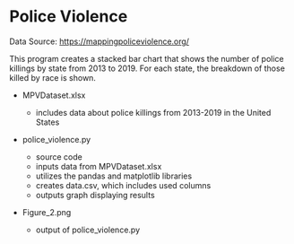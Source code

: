 # Police Violence

Data Source: https://mappingpoliceviolence.org/

This program creates a stacked bar chart that shows the number of police killings by state from 2013 to 2019. For each state, the breakdown of those killed by race is shown.

- MPVDataset.xlsx
    - includes data about police killings from 2013-2019 in the United States
    
- police_violence.py
    - source code
    - inputs data from MPVDataset.xlsx
    - utilizes the pandas and matplotlib libraries
    - creates data.csv, which includes used columns
    - outputs graph displaying results
    
- Figure_2.png
    - output of police_violence.py
    
